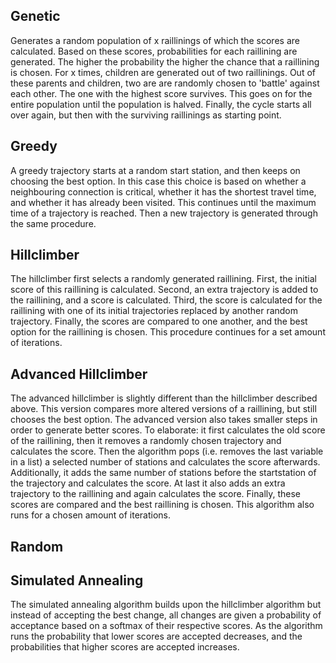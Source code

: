 ## Genetic 
Generates a random population of x raillinings of which the scores are calculated. Based on these scores, probabilities for each raillining are generated. The higher the probability the higher the chance that a raillining is chosen. For x times, children are generated out of two raillinings. Out of these parents and children, two are are randomly chosen to 'battle' against each other. The one with the highest score survives. This goes on for the entire population until the population is halved. Finally, the cycle starts all over again, but then with the surviving raillinings as starting point. 
 
## Greedy 
A greedy trajectory starts at a random start station, and then keeps on choosing the best option. In this case this choice is based on whether a neighbouring connection is critical, whether it has the shortest travel time, and whether it has already been visited. This continues until the maximum time of a trajectory is reached. Then a new trajectory is generated through the same procedure. 

## Hillclimber 
The hillclimber first selects a randomly generated raillining. First, the initial score of this raillining is calculated. Second, an extra trajectory is added to the raillining, and a score is calculated. Third, the score is calculated for the raillining with one of its initial trajectories replaced by another random trajectory. Finally, the scores are compared to one another, and the best option for the raillining is chosen. This procedure continues for a set amount of iterations. 

## Advanced Hillclimber
The advanced hillclimber is slightly different than the hillclimber described above. This version compares more altered versions of a raillining, but still chooses the best option. The advanced version also takes smaller steps in order to generate better scores. To elaborate: it first calculates the old score of the raillining, then it removes a randomly chosen trajectory and calculates the score. Then the algorithm pops (i.e. removes the last variable in a list) a selected number of stations and calculates the score afterwards. Additionally, it adds the same number of stations before the startstation of the trajectory and calculates the score. At last it also adds an extra trajectory to the raillining and again calculates the score. Finally, these scores are compared and the best raillining is chosen. This algorithm also runs for a chosen amount of iterations. 

## Random
 
## Simulated Annealing 
The simulated annealing algorithm builds upon the hillclimber algorithm but instead of accepting the best change, all changes are given a probability of acceptance based on a softmax of their respective scores. As the algorithm runs the probability that lower scores are accepted decreases, and the probabilities that higher scores are accepted increases.
